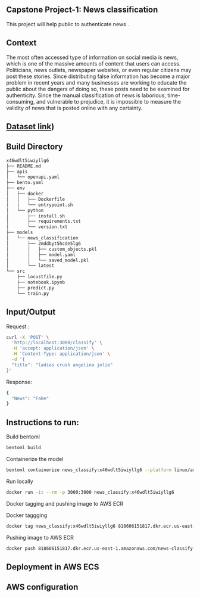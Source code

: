 
## Capstone Project-1: News classification

This project will help public to authenticate news .

## Context 
The most often accessed type of information on social media is news, which is one of the massive amounts of content that users can access. Politicians, news outlets, newspaper websites, or even regular citizens may post these stories. Since distributing false information has become a major problem in recent years and many businesses are working to educate the public about the dangers of doing so, these posts need to be examined for authenticity. Since the manual classification of news is laborious, time-consuming, and vulnerable to prejudice, it is impossible to measure the validity of news that is posted online with any certainty.

##  [Dataset link]([https://www.kaggle.com/datasets/algord/fake-news]))


## Build Directory

```sh
x46wdlt5iwiyllg6
├── README.md
├── apis
│   └── openapi.yaml
├── bento.yaml
├── env
│   ├── docker
│   │   ├── Dockerfile
│   │   └── entrypoint.sh
│   └── python
│       ├── install.sh
│       ├── requirements.txt
│       └── version.txt
├── models
│   └── news_classification
│       ├── 2mddbyt5hcde5lg6
│       │   ├── custom_objects.pkl
│       │   ├── model.yaml
│       │   └── saved_model.pkl
│       └── latest
└── src
    ├── locustfile.py
    ├── notebook.ipynb
    ├── predict.py
    └── train.py
```

## Input/Output
Request :

```sh
curl -X 'POST' \
  'http://localhost:3000/classify' \
  -H 'accept: application/json' \
  -H 'Content-Type: application/json' \
  -d '{
  "title": "ladies crush angelina jolie"
}'
```

Response:
```sh
{
  "News": "Fake"
}
```


## Instructions to run:

Build bentoml 
```sh
bentoml build
```

Containerize the model
```sh
bentoml containerize news_classify:x46wdlt5iwiyllg6 --platform linux/amd64
```

Run locally
```sh
docker run -it --rm -p 3000:3000 news_classify:x46wdlt5iwiyllg6
```

Docker tagging and pushing image to AWS ECR

Docker taggging
```sh
docker tag news_classify:x46wdlt5iwiyllg6 818606151817.dkr.ecr.us-east-1.amazonaws.com/news-classify:latest
```

Pushing image to AWS ECR
```sh
docker push 818606151817.dkr.ecr.us-east-1.amazonaws.com/news-classify:latest
```

## Deployment in AWS ECS 




## AWS configuration 


